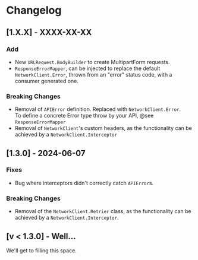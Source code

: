 # Changelog

## [1.X.X] - XXXX-XX-XX

### Add
- New `URLRequest.BodyBuilder` to create MultipartForm requests.
- `ResponseErrorMapper`, can be injected to replace the default `NetworkClient.Error`, thrown from an "error" status code,  with a consumer generated one.


### Breaking Changes
- Removal of `APIError` definition. Replaced with `NetworkClient.Error`. <br>
  To define a concrete Error type throw by your API, @see `ResponseErrorMapper`<br>
- Removal of `NetworkClient`'s custom headers, as the functionality can be achieved by a `NetworkClient.Interceptor` 


## [1.3.0] - 2024-06-07

### Fixes
- Bug where interceptors didn't correctly catch `APIError`s.


### Breaking Changes
-  Removal of the `NetworkClient.Retrier` class, as the functionality can be achieved by a `NetworkClient.Interceptor`.


## [v < 1.3.0] - Well...
We'll get to filling this space.

